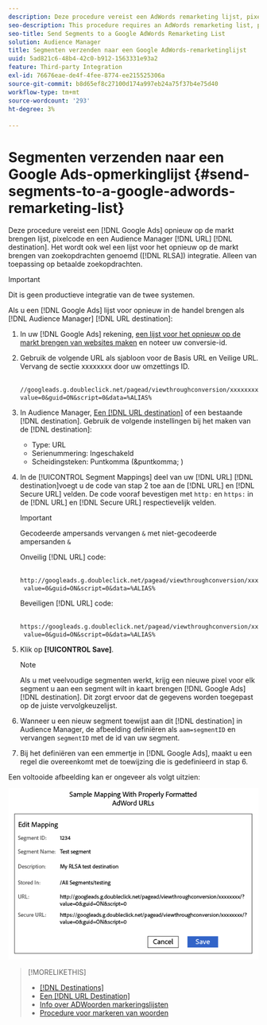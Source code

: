 ```yaml
---
description: Deze procedure vereist een AdWords remarketing lijst, pixelcode, en een Audience Manager URL bestemming. Het is ook gekend als remarketing lijst voor de integratie van onderzoeksadvertenties (RLSA). Alleen van toepassing op betaalde zoekopdrachten.
seo-description: This procedure requires an AdWords remarketing list, pixel code, and an Audience Manager URL destination. It is also known as a remarketing list for search ads (RLSA) integration. Applies to paid search only.
seo-title: Send Segments to a Google AdWords Remarketing List
solution: Audience Manager
title: Segmenten verzenden naar een Google AdWords-remarketinglijst
uuid: 5ad821c6-48b4-42c0-b912-1563331e93a2
feature: Third-party Integration
exl-id: 76676eae-de4f-4fee-8774-ee215525306a
source-git-commit: b8d65ef8c27100d174a997eb24a75f37b4e75d40
workflow-type: tm+mt
source-wordcount: '293'
ht-degree: 3%

---
```


# Segmenten verzenden naar een Google Ads-opmerkinglijst {#send-segments-to-a-google-adwords-remarketing-list}

Deze procedure vereist een [!DNL Google Ads] opnieuw op de markt brengen lijst, pixelcode en een Audience Manager [!DNL URL] [!DNL destination]. Het wordt ook wel een lijst voor het opnieuw op de markt brengen van zoekopdrachten genoemd ([!DNL RLSA]) integratie. Alleen van toepassing op betaalde zoekopdrachten.

>[!IMPORTANT]
>Dit is geen productieve integratie van de twee systemen.

Als u een [!DNL Google Ads] lijst voor opnieuw in de handel brengen als [!DNL Audience Manager] [!DNL URL destination]:

1. In uw [!DNL Google Ads] rekening, [een lijst voor het opnieuw op de markt brengen van websites maken](https://support.google.com/tagmanager/answer/6106960?hl=en) en noteer uw conversie-id.
1. Gebruik de volgende URL als sjabloon voor de Basis URL en Veilige URL. Vervang de sectie xxxxxxxx door uw omzettings ID.

   ```
    //googleads.g.doubleclick.net/pagead/viewthroughconversion/xxxxxxxx/?value=0&guid=ON&script=0&data=%ALIAS%
   ```

1. In Audience Manager, [Een [!DNL URL destination]](../../features/destinations/create-url-destination.md) of een bestaande [!DNL destination]. Gebruik de volgende instellingen bij het maken van de [!DNL destination]:
   * Type: URL
   * Serienummering: Ingeschakeld
   * Scheidingsteken: Puntkomma (&puntkomma; )

1. In de [!UICONTROL Segment Mappings] deel van uw [!DNL URL] [!DNL destination]voegt u de code van stap 2 toe aan de [!DNL URL] en [!DNL Secure URL] velden. De code vooraf bevestigen met `http:` en `https:` in de [!DNL URL] en [!DNL Secure URL] respectievelijk velden.

   >[!IMPORTANT]
   >
   >Gecodeerde ampersands vervangen `&` met niet-gecodeerde ampersanden `&`

   Onveilig [!DNL URL] code:

   ```
    http://googleads.g.doubleclick.net/pagead/viewthroughconversion/xxxxxxxx/?
    value=0&guid=ON&script=0&data=%ALIAS%
   ```

   Beveiligen [!DNL URL] code:

   ```
    https://googleads.g.doubleclick.net/pagead/viewthroughconversion/xxxxxxxx/?
    value=0&guid=ON&script=0&data=%ALIAS%
   ```

1. Klik op **[!UICONTROL Save]**.

   >[!NOTE]
   >
   >Als u met veelvoudige segmenten werkt, krijg een nieuwe pixel voor elk segment u aan een segment wilt in kaart brengen [!DNL Google Ads] [!DNL destination]. Dit zorgt ervoor dat de gegevens worden toegepast op de juiste vervolgkeuzelijst.

1. Wanneer u een nieuw segment toewijst aan dit [!DNL destination] in Audience Manager, de afbeelding definiëren als `aam=segmentID` en vervangen `segmentID` met de id van uw segment.
1. Bij het definiëren van een emmertje in [!DNL Google Ads], maakt u een regel die overeenkomt met de toewijzing die is gedefinieerd in stap 6.

Een voltooide afbeelding kan er ongeveer als volgt uitzien:

![](../assets/rlsa_mapping.png)

>[!MORELIKETHIS]
>
>* [[!DNL Destinations]](../../features/destinations/destinations.md)
>* [Een [!DNL URL Destination]](../../features/destinations/create-url-destination.md)
>* [Info over ADWoorden markeringslijsten](https://support.google.com/adwords/answer/2472738)
>* [Procedure voor markeren van woorden](https://support.google.com/adwords/answer/2454000)

